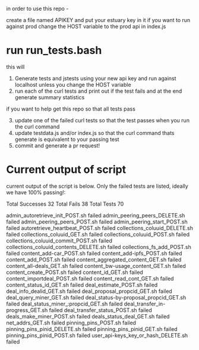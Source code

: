 in order to use this repo - 

create a file named APIKEY and put your estuary key in it
if you want to run against prod change the HOST variable to the prod api in index.js 

# run run_tests.bash

this will 

1. Generate tests and jstests using your new api key and run against localhost unless you change the HOST variable
2. run each of the curl tests and print out if the test fails and at the end generate summary statistics

if you want to help get this repo so that all tests pass

3. update one of the failed curl tests so that the test passes when you run the curl command
4. update testdata.js and/or index.js so that the curl command thats generate is equivalent to your passing test
5. commit and generate a pr request!


# Current output of script

current output of the script is below. Only the failed tests are listed, ideally we have 100% passing!:

Total Successes 32
Total Fails 38
Total Tests 70

admin_autoretrieve_init_POST.sh failed
admin_peering_peers_DELETE.sh failed
admin_peering_peers_POST.sh failed
admin_peering_start_POST.sh failed
autoretrieve_heartbeat_POST.sh failed
collections_coluuid_DELETE.sh failed
collections_coluuid_GET.sh failed
collections_coluuid_POST.sh failed
collections_coluuid_commit_POST.sh failed
collections_coluuid_contents_DELETE.sh failed
collections_fs_add_POST.sh failed
content_add-car_POST.sh failed
content_add-ipfs_POST.sh failed
content_add_POST.sh failed
content_aggregated_content_GET.sh failed
content_all-deals_GET.sh failed
content_bw-usage_content_GET.sh failed
content_create_POST.sh failed
content_id_GET.sh failed
content_importdeal_POST.sh failed
content_read_cont_GET.sh failed
content_status_id_GET.sh failed
deal_estimate_POST.sh failed
deal_info_dealid_GET.sh failed
deal_proposal_propcid_GET.sh failed
deal_query_miner_GET.sh failed
deal_status-by-proposal_propcid_GET.sh failed
deal_status_miner_:propcid_GET.sh failed
deal_transfer_in-progress_GET.sh failed
deal_transfer_status_POST.sh failed
deals_make_miner_POST.sh failed
deals_status_deal_GET.sh failed
net_addrs_GET.sh failed
pinning_pins_POST.sh failed
pinning_pins_pinid_DELETE.sh failed
pinning_pins_pinid_GET.sh failed
pinning_pins_pinid_POST.sh failed
user_api-keys_key_or_hash_DELETE.sh failed

